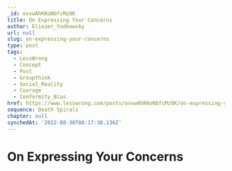 ```yaml
---
_id: ovvwAhKKoNbfcMz8K
title: On Expressing Your Concerns
author: Eliezer_Yudkowsky
url: null
slug: on-expressing-your-concerns
type: post
tags:
  - LessWrong
  - Concept
  - Post
  - Groupthink
  - Social_Reality
  - Courage
  - Conformity_Bias
href: https://www.lesswrong.com/posts/ovvwAhKKoNbfcMz8K/on-expressing-your-concerns
sequence: Death Spirals
chapter: null
synchedAt: '2022-08-30T08:17:38.136Z'
---
```

# On Expressing Your Concerns

